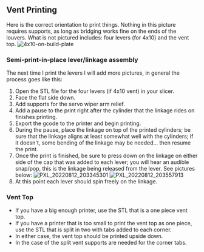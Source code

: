 ## Vent Printing

Here is the correct orientation to print things. Nothing in this picture requires supports, as long as bridging works fine on the ends of the louvers. What is not pictured includes: four levers (for 4x10) and the vent top.
![4x10-on-build-plate](https://user-images.githubusercontent.com/4724577/184463112-e18aceac-d279-469a-ad77-89d0d91e50bf.jpg)

### Semi-print-in-place lever/linkage assembly

The next time I print the levers I will add more pictures, in general the process goes like this:
1. Open the STL file for the four levers (if 4x10 vent) in your slicer.
2. Face the flat side down.
3. Add supports for the servo wiper arm relief.
4. Add a pause to the print right after the cylinder that the linkage rides on finishes printing.
5. Export the gcode to the printer and begin printing.
6. During the pause, place the linkage on top of the printed cylinders; be sure that the linkage aligns at least somewhat well with the cylinders; if it doesn't, some bending of the linkage may be needed... then resume the print. 
7. Once the print is finished, be sure to press down on the linkage on either side of the cap that was added to each lever; you will hear an audible snap/pop, this is the linkage being released from the lever. See pictures below:
![PXL_20220812_203345301](https://user-images.githubusercontent.com/4724577/184463430-79111150-4b26-4e60-8fb8-e5c4ca5b48d1.jpg)
![PXL_20220812_203557913](https://user-images.githubusercontent.com/4724577/184463431-fc98c2f6-2acf-437e-8567-8cfb148f5f4b.jpg)
8. At this point each lever should spin freely on the linkage.

### Vent Top
- If you have a big enough printer, use the STL that is a one piece vent top.
- If you have a printer that is too small to print the vent top as one piece, use the STL that is split in two with tabs added to each corner.
- In either case, the vent top should be printed upside down.
- In the case of the split vent supports are needed for the corner tabs.
